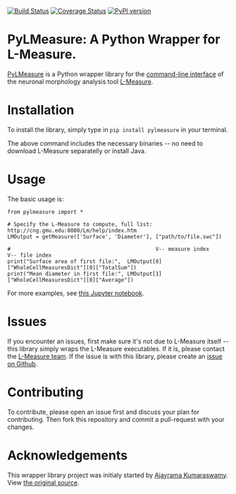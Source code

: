 [![Build Status](https://travis-ci.com/JustasB/pylmeasure.svg?branch=master)](https://travis-ci.com/JustasB/pylmeasure)
[![Coverage Status](https://coveralls.io/repos/github/JustasB/pylmeasure/badge.svg?branch=master)](https://coveralls.io/github/JustasB/pylmeasure?branch=master)
[![PyPI version](https://badge.fury.io/py/pylmeasure.svg)](https://badge.fury.io/py/pylmeasure)

# PyLMeasure: A Python Wrapper for L-Measure.

[PyLMeasure](https://pypi.org/project/pylmeasure/) is a Python wrapper library for the [command-line interface](http://cng.gmu.edu:8080/Lm/help/cmdLineUsageDoc.html) of the neuronal morphology analysis tool [L-Measure](http://cng.gmu.edu:8080/Lm/help/index.htm).

# Installation

To install the library, simply type in `pip install pylmeasure` in your terminal.

The above command includes the necessary binaries -- no need to download L-Measure separatelly or install Java.

# Usage

The basic usage is:

```
from pylmeasure import *

# Specify the L-Measure to compute, full list: http://cng.gmu.edu:8080/Lm/help/index.htm
LMOutput = getMeasure(['Surface', 'Diameter'], ["path/to/file.swc"])

#                                              V-- measure index           V-- file index
print("Surface area of first file:",  LMOutput[0]["WholeCellMeasuresDict"][0]["TotalSum"])
print("Mean diameter in first file:", LMOutput[1]["WholeCellMeasuresDict"][0]["Average"])
```

For more examples, see [this Jupyter notebook](https://github.com/JustasB/pylmeasure/blob/master/PyLMeasure%20Usage.ipynb).

# Issues
If you encounter an issues, first make sure it's not due to L-Measure itself -- this library simply wraps the L-Measure executables. If it is, please contact the [L-Measure team](http://cng.gmu.edu:8080/Lm/). If the issue is with this library, please create an [issue on Github](https://github.com/JustasB/pylmeasure/issues).

# Contributing

To contribute, please open an issue first and discuss your plan for contributing. Then fork this repository and commit a pull-request with your changes.

# Acknowledgements

This wrapper library project was initialy started by [Ajayrama Kumaraswamy](https://github.com/ajkswamy). View [the original source](https://github.com/ajkswamy/python-Lmeasure).
